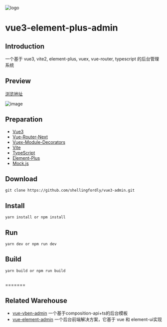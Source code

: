 ![logo](https://user-images.githubusercontent.com/39196952/145187616-ab489c68-39d5-4d3e-bfbb-c8c8bc78737b.jpg)

# vue3-element-plus-admin

## Introduction

一个基于 vue3, vite2, element-plus, vuex, vue-router, typescript 的后台管理系统

## Preview

[浏览地址](https://shellingfordly.github.io/vue3-element-plus-admin)

![image](https://user-images.githubusercontent.com/39196952/145184003-0223d420-d83c-494c-b1cb-423815523065.png)

## Preparation

- [Vue3](https://v3.vuejs.org/)
- [Vue-Router-Next](https://next.router.vuejs.org/)
- [Vuex-Module-Decorators](https://github.com/championswimmer/vuex-module-decorators)
- [Vite](https://vitejs.dev/)
- [TypeScript](https://www.typescriptlang.org/)
- [Element-Plus](https://element-plus.gitee.io/zh-CN/)
- [Mock.js](https://github.com/nuysoft/Mock)

## Download

```
git clone https://github.com/shellingfordly/vue3-admin.git
```

## Install

```
yarn install or npm install
```

## Run

```
yarn dev or npm run dev
```

## Build

```
yarn build or npm run build
```


##

=======

## Related Warehouse

- [vue-vben-admin](https://github.com/anncwb/vue-vben-admin) 一个基于composition-api+ts的后台模板
- [vue-element-admin](https://github.com/PanJiaChen/vue-element-admin) 一个后台前端解决方案，它基于 vue 和 element-ui实现
